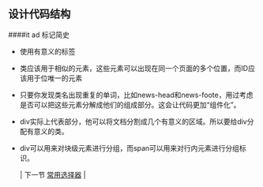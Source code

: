 ## 设计代码结构
####it ad 标记简史
* 使用有意义的标签
* 类应该用于相似的元素，这些元素可以出现在同一个页面的多个位置，而ID应该用于位唯一的元素
* 只要你发现类名出现重复的单词，比如news-head和news-foote，用过考虑是否可以把这些元素分解成他们的组成部分。这会让代码更加“组件化”。
* div实际上代表部分，他可以将文档分割成几个有意义的区域。所以要给div分配有意义的类。
* div可以用来对块级元素进行分组，而span可以用来对行内元素进行分组标识。

  | 下一节 [常用选择器](../chapter-02/selector.md) |